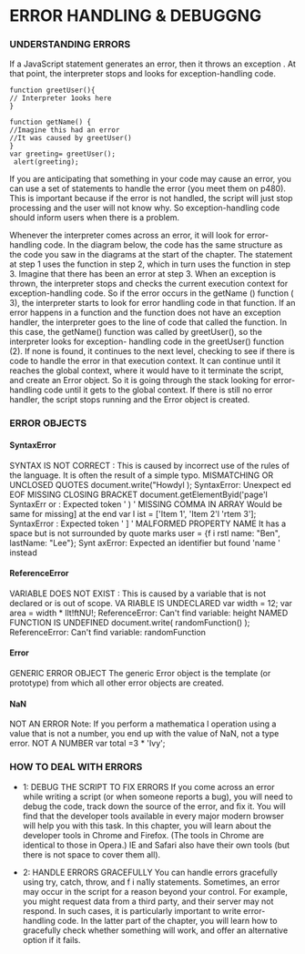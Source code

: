 # ERROR HANDLING & DEBUGGNG 

### UNDERSTANDING ERRORS 
If a JavaScript statement generates an error, then it throws an exception . At that point, the interpreter stops and looks for exception-handling code.

```
function greetUser(){
// Interpreter 1ooks here 
}

function getName() {
//Imagine this had an error
//It was caused by greetUser() 
}
var greeting= greetUser(); 
 alert(greeting);
```
If you are anticipating that something in your code may cause an error, you can use a set of statements to handle the error (you meet them on p480).
This is important because if the error is not handled, the script will just stop processing and the user will not know why. So exception-handling code should inform users when there is a problem.

Whenever the interpreter comes across an error,
it will look for error-handling code. In the diagram below, the code has the same structure as the code you saw in the diagrams at the start of the chapter. The statement at step 1 uses the function in step 2, which in turn uses the function in step 3. Imagine that there has been an error at step 3.
When an exception is thrown, the interpreter
stops and checks the current execution context for exception-handling code. So if the error occurs in the getName () function ( 3), the interpreter starts to look for error handling code in that function.
If an error happens in a function and the function does not have an exception handler, the interpreter goes to the line of code that called the function.
In this case, the getName() function was called by greetUser(), so the interpreter looks for exception- handling code in the greetUser() function (2).
If none is found, it continues to the next level, checking to see if there is code to handle the error in that execution context. It can continue until it reaches the global context, where it would have to it terminate the script, and create an Error object.
So it is going through the stack looking for error- handling code until it gets to the global context. If there is still no error handler, the script stops running and the Error object is created.

### ERROR OBJECTS

#### SyntaxError 

SYNTAX IS NOT CORRECT : This is caused by incorrect use of the rules of the language. It is often the result of a simple typo.
MISMATCHING OR UNCLOSED QUOTES document.write("Howdyl );
SyntaxError: Unexpect ed EOF MISSING CLOSING BRACKET
document.getElementByid('page'I SyntaxErr or : Expected token ' ) '
MISSING COMMA IN ARRAY
Would be same for missing] at the end
var l ist = ['Item 1', 'Item 2'l 'rtem 3'];
SyntaxError : Expected token ' ] '
MALFORMED PROPERTY NAME
It has a space but is not surrounded by quote marks user = {f i rstl name: "Ben", lastName: "Lee"};
Synt axError: Expected an identifier but found 'name ' instead


#### ReferenceError 
VARIABLE DOES NOT EXIST : This is caused by a variable that is not declared or is out of scope.
VA RIABLE IS UNDECLARED var width = 12;
var area = width * llt!ftNU!;
ReferenceError: Can't find variable: height
NAMED FUNCTION IS UNDEFINED
document.write( randomFunction() ); ReferenceError: Can't find variable:
randomFunction

#### Error
GENERIC ERROR OBJECT
The generic Error object is the template (or prototype) from which all other error objects are created.


#### NaN
NOT AN ERROR
Note: If you perform a mathematica l operation using a value that is not a number, you end up with the value of NaN, not a type error.
NOT A NUMBER
var total =3 * 'Ivy';


###  HOW TO DEAL WITH ERRORS

* 1: DEBUG THE SCRIPT TO FIX ERRORS
If you come across an error while writing a script (or when someone reports a bug), you will need to debug the code, track down the source of the error, and fix it.
You will find that the developer tools available in every major modern browser will help you with
this task. In this chapter, you will learn about the developer tools in Chrome and Firefox. (The tools in Chrome are identical to those in Opera.)
IE and Safari also have their own tools (but there is not space to cover them all).

* 2: HANDLE ERRORS GRACEFULLY You can handle errors gracefully using try, catch,
throw, and f i na1ly statements.
Sometimes, an error may occur in the script for a reason beyond your control. For example, you might request data from a third party, and their server may not respond. In such cases, it is particularly important to write error-handling code.
In the latter part of the chapter, you will learn how to gracefully check whether something will work, and offer an alternative option if it fails.